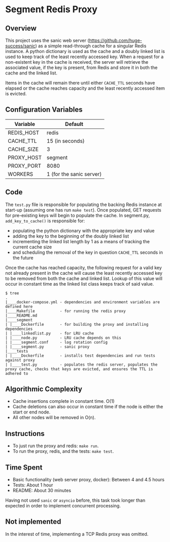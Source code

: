 Segment Redis Proxy
===========================

## Overview

This project uses the sanic web server (https://github.com/huge-success/sanic) as a simple read-through cache for a singular Redis instance. A python dictionary is used as the cache and a doubly linked list is used to keep track of the least recently accessed key. When a request for a non-existent key in the cache is received, the server will retrieve the associated value, if the key is present, from Redis and store it in both the cache and the linked list.

Items in the cache will remain there until either `CACHE_TTL` seconds have elapsed or the cache reaches capacity and the least recently accessed item is evicted.


## Configuration Variables

| Variable   | Default                  |
|------------|--------------------------|
| REDIS_HOST | redis                    |
| CACHE_TTL  | 15 (in seconds)          |
| CACHE_SIZE | 3                        |
| PROXY_HOST | segment                  |
| PROXY_PORT | 8080                     |
| WORKERS    | 1 (for the sanic server) |

## Code 

The `test.py` file is responsible for populating the backing Redis instance at start-up (assuming one has run `make test`). Once populated, GET requests for pre-existing keys will begin to populate the cache. In segment.py, `add_key_to_cache()` is responsible for:

- populating the python dictionary with the appropriate key and value
- adding the key to the beginning of the doubly linked list
- incrementing the linked list length by 1 as a means of tracking the current cache size
- and scheduling the removal of the key in question `CACHE_TTL` seconds in the future

Once the cache has reached capacity, the following request for a valid key not already present in the cache will cause the least recently accessed key to be removed from both the cache and linked list. Lookup of this value will occur in constant time as the linked list class keeps track of said value.

```
$ tree
.
|____docker-compose.yml - dependencies and environment variables are defined here
|____Makefile           - for running the redis proxy
|____README.md
|____segment
| |____Dockerfile       - for building the proxy and installing dependencies
| |____linkedlist.py    - for LRU cache
| |____node.py          - LRU cache depends on this
| |____segment.conf     - log rotation config
| |____segment.py       - sanic proxy
|____tests
| |____Dockerfile       - installs test dependencies and run tests against proxy
| |____test.py          - populates the redis server, populates the proxy cache, checks that keys are evicted, and ensures the TTL is adhered to
```

## Algorithmic Complexity

- Cache insertions complete in constant time. O(1)
- Cache deletions can also occur in constant time if the node is either the start or end node.
- All other nodes will be removed in O(n).

## Instructions

- To just run the proxy and redis: `make run`.
- To run the proxy, redis, and the tests: `make test`.

## Time Spent

- Basic functionality (web server proxy, docker): Between 4 and 4.5 hours
- Tests: About 1 hour
- README: About 30 minutes

Having not used `sanic` or `asyncio` before, this task took longer than expected in order to implement concurrent processing.

## Not implemented

In the interest of time, implementing a TCP Redis proxy was omitted.